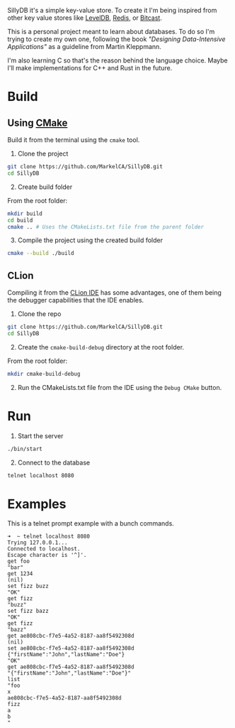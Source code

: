  SillyDB it's a simple key-value store. To create it I'm being inspired from other key value stores like [LevelDB](https://github.com/google/leveldb/tree/main), [Redis](https://github.com/redis/redis), or [Bitcast](https://github.com/basho/bitcask).

This is a personal project meant to learn about databases. To do so I'm trying to create my own one, following the book *"Designing Data-Intensive Applications"* as a guideline from Martin Kleppmann.

I'm also learning C so that's the reason behind the language choice. Maybe I'll make implementations for C++ and Rust in the future.

# Build

## Using [CMake](https://cmake.org/)

Build it from the terminal using the `cmake` tool.

1. Clone the project
```bash
git clone https://github.com/MarkelCA/SillyDB.git
cd SillyDB
```
2. Create build folder

From the root folder:

```bash
mkdir build
cd build
cmake .. # Uses the CMakeLists.txt file from the parent folder
```

3. Compile the project using the created build folder
```bash
cmake --build ./build
```

## CLion
Compiling it from the [CLion IDE](https://www.jetbrains.com/clion/) has some advantages, one of them being the debugger capabilities that the IDE enables.

1. Clone the repo
```bash
git clone https://github.com/MarkelCA/SillyDB.git
cd SillyDB
```

2. Create the `cmake-build-debug` directory at the root folder.

From the root folder:

```bash
mkdir cmake-build-debug
```

2. Run the CMakeLists.txt file from the IDE using the `Debug CMake` button.

# Run
1. Start the server
```bash
./bin/start
```

2. Connect to the database
```bash
telnet localhost 8080
```

# Examples
This is a telnet prompt example with a bunch commands.
```
➜  ~ telnet localhost 8080
Trying 127.0.0.1...
Connected to localhost.
Escape character is '^]'.
get foo
"bar"
get 1234
(nil)
set fizz buzz
"OK"
get fizz
"buzz"
set fizz bazz
"OK"
get fizz
"bazz"
get ae808cbc-f7e5-4a52-8187-aa8f5492308d
(nil)
set ae808cbc-f7e5-4a52-8187-aa8f5492308d {"firstName":"John","lastName":"Doe"}
"OK"
get ae808cbc-f7e5-4a52-8187-aa8f5492308d
"{"firstName":"John","lastName":"Doe"}"
list
"foo
x
ae808cbc-f7e5-4a52-8187-aa8f5492308d
fizz
a
b
"
```
